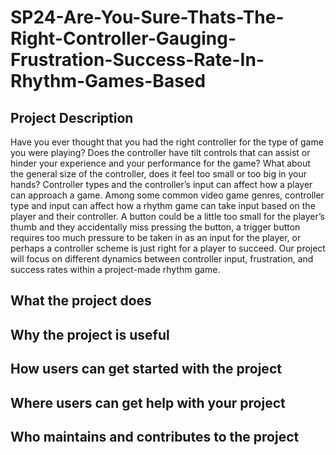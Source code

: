 # SP24-Are-You-Sure-Thats-The-Right-Controller-Gauging-Frustration-Success-Rate-In-Rhythm-Games-Based

  ## Project Description
  Have you ever thought that you had the right controller for the type of game you were playing? Does the controller have tilt controls that can assist or hinder your experience and your performance for the game? What about the general size of the controller, does it feel too small or too big in your hands? Controller types and the controller’s input can affect how a player can approach a game. Among some common video game genres, controller type and input can affect how a rhythm game can take input based on the player and their controller. A button could be a little too small for the player’s thumb and they accidentally miss pressing the button, a trigger button requires too much pressure to be taken in as an input for the player, or perhaps a controller scheme is just right for a player to succeed. Our project will focus on different dynamics between controller input, frustration, and success rates within a project-made rhythm game. 
  
  ## What the project does
  ## Why the project is useful
  ## How users can get started with the project
  ## Where users can get help with your project
  ## Who maintains and contributes to the project

